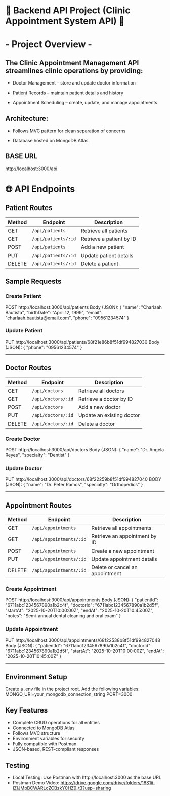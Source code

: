 #  🏥 Backend API Project (Clinic Appointment System API) 🏥

# - Project Overview - 

## The Clinic Appointment Management API streamlines clinic operations by providing:

* Doctor Management – store and update doctor information

* Patient Records – maintain patient details and history

* Appointment Scheduling – create, update, and manage appointments

## Architecture:

- Follows MVC pattern for clean separation of concerns

- Database hosted on MongoDB Atlas.

## BASE URL 
http://localhost:3000/api

# 🌐 API Endpoints

## Patient Routes

| Method | Endpoint | Description |
|--------|-----------|-------------|
| GET | `/api/patients` | Retrieve all patients |
| GET | `/api/patients/:id` | Retrieve a patient by ID |
| POST | `/api/patients` | Add a new patient |
| PUT | `/api/patients/:id` | Update patient details |
| DELETE | `/api/patients/:id` | Delete a patient |

## Sample Requests 
### Create Patient
POST http://localhost:3000/api/patients
Body (JSON): 
{
  "name": "Charlaah Bautista",
  "birthDate": "April 12, 1999",
  "email": "charlaah.bautista@email.com",
  "phone": "09561234574"
}

### Update Patient
PUT http://localhost:3000/api/patients/68f21e86b8f51df994827030
Body (JSON): 
{
    "phone": "09561234574"
}

---

## Doctor Routes

| Method | Endpoint | Description |
|--------|-----------|-------------|
| GET | `/api/doctors` | Retrieve all doctors |
| GET | `/api/doctors/:id` | Retrieve a doctor by ID |
| POST | `/api/doctors` | Add a new doctor |
| PUT | `/api/doctors/:id` | Update an existing doctor |
| DELETE | `/api/doctors/:id` | Delete a doctor |

### Create Doctor 
POST http://localhost:3000/api/doctors
Body (JSON):
{
  "name": "Dr. Angela Reyes",
  "specialty": "Dentist"
}

### Update Doctor 
PUT http://localhost:3000/api/doctors/68f22259b8f51df994827040
BODY (JSON):
{
  "name": "Dr. Peter Ramos",
  "specialty": "Orthopedics"
}

---

## Appointment Routes

| Method | Endpoint | Description |
|--------|-----------|-------------|
| GET | `/api/appointments` | Retrieve all appointments |
| GET | `/api/appointments/:id` | Retrieve an appointment by ID |
| POST | `/api/appointments` | Create a new appointment |
| PUT | `/api/appointments/:id` | Update appointment details |
| DELETE | `/api/appointments/:id` | Delete or cancel an appointment |

### Create Appointment 
POST http://localhost:3000/api/appointments
Body (JSON):
{
  "patientId": "6711abc1234567890a1b2c4f",
  "doctorId": "6711abc1234567890a1b2d5f",
  "startAt": "2025-10-20T10:00:00Z",
  "endAt": "2025-10-20T10:45:00Z",
  "notes": "Semi-annual dental cleaning and oral exam"
}

### Update Appointment 
PUT http://localhost:3000/api/appointments/68f22538b8f51df994827048
Body (JSON):
{
  "patientId": "6711abc1234567890a1b2c4f",
  "doctorId": "6711abc1234567890a1b2d5f",
  "startAt": "2025-10-20T10:00:00Z",
  "endAt": "2025-10-20T10:45:00Z"
}

---

## Environment Setup

Create a .env file in the project root.
Add the following variables:
MONGO_URI=your_mongodb_connection_string
PORT=3000

## Key Features

- Complete CRUD operations for all entities
- Connected to MongoDB Atlas
- Follows MVC structure
- Environment variables for security
- Fully compatible with Postman
- JSON-based, REST-compliant responses

## Testing

- Local Testing: Use Postman with http://localhost:3000 as the base URL
- Postman Demo Video: https://drive.google.com/drive/folders/18S1ii-iZIJMpBCWARLcZCBzkY0HZ9_t3?usp=sharing
